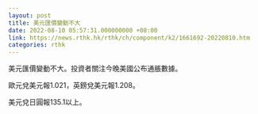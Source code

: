 ```yaml
---
layout: post
title: 美元匯價變動不大
date: 2022-08-10 05:57:31.000000000 +08:00
link: https://news.rthk.hk/rthk/ch/component/k2/1661692-20220810.htm
categories: rthk
---
```


美元匯價變動不大。投資者關注今晚美國公布通脹數據。

歐元兌美元報1.021，英鎊兌美元報1.208。

美元兌日圓報135.1以上。
